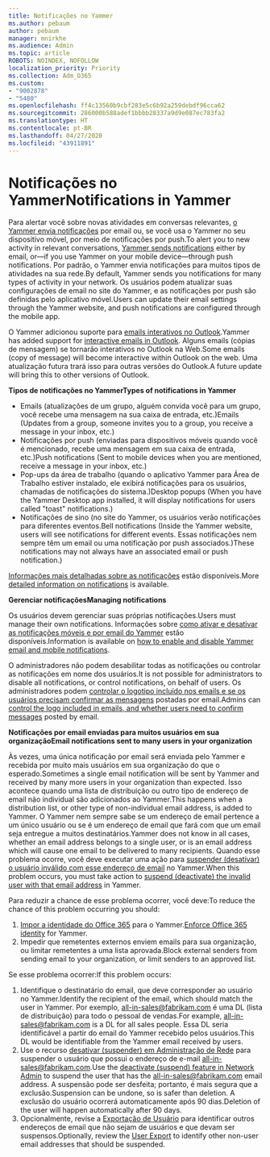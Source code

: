 ```yaml
---
title: Notificações no Yammer
ms.author: pebaum
author: pebaum
manager: mnirkhe
ms.audience: Admin
ms.topic: article
ROBOTS: NOINDEX, NOFOLLOW
localization_priority: Priority
ms.collection: Adm_O365
ms.custom:
- "9002878"
- "5480"
ms.openlocfilehash: ff4c13560b9cbf283e5c6b92a259debdf96cca62
ms.sourcegitcommit: 286000b588adef1bbbb28337a9d9e087ec783fa2
ms.translationtype: HT
ms.contentlocale: pt-BR
ms.lasthandoff: 04/27/2020
ms.locfileid: "43911891"
---
```

# <a name="notifications-in-yammer"></a><span data-ttu-id="a8dd3-102">Notificações no Yammer</span><span class="sxs-lookup"><span data-stu-id="a8dd3-102">Notifications in Yammer</span></span>

<span data-ttu-id="a8dd3-103">Para alertar você sobre novas atividades em conversas relevantes, [o Yammer envia notificações](https://support.microsoft.com/en-gb/office/enable-or-disable-yammer-email-and-phone-notifications-93e530e0-189f-4768-8f28-7683d48cc996) por email ou, se você usa o Yammer no seu dispositivo móvel, por meio de notificações por push.</span><span class="sxs-lookup"><span data-stu-id="a8dd3-103">To alert you to new activity in relevant conversations, [Yammer sends notifications](https://support.microsoft.com/en-gb/office/enable-or-disable-yammer-email-and-phone-notifications-93e530e0-189f-4768-8f28-7683d48cc996) either by email, or—if you use Yammer on your mobile device—through push notifications.</span></span> <span data-ttu-id="a8dd3-104">Por padrão, o Yammer envia notificações para muitos tipos de atividades na sua rede.</span><span class="sxs-lookup"><span data-stu-id="a8dd3-104">By default, Yammer sends you notifications for many types of activity in your network.</span></span> <span data-ttu-id="a8dd3-105">Os usuários podem atualizar suas configurações de email no site do Yammer, e as notificações por push são definidas pelo aplicativo móvel.</span><span class="sxs-lookup"><span data-stu-id="a8dd3-105">Users can update their email settings through the Yammer website, and push notifications are configured through the mobile app.</span></span> 

<span data-ttu-id="a8dd3-106">O Yammer adicionou suporte para [emails interativos no Outlook](https://techcommunity.microsoft.com/t5/outlook-blog/interactive-yammer-emails-in-outlook-on-the-web-are-here/ba-p/1209420).</span><span class="sxs-lookup"><span data-stu-id="a8dd3-106">Yammer has added support for [interactive emails in Outlook](https://techcommunity.microsoft.com/t5/outlook-blog/interactive-yammer-emails-in-outlook-on-the-web-are-here/ba-p/1209420).</span></span> <span data-ttu-id="a8dd3-107">Alguns emails (cópias de mensagem) se tornarão interativos no Outlook na Web.</span><span class="sxs-lookup"><span data-stu-id="a8dd3-107">Some emails (copy of message) will become interactive within Outlook on the web.</span></span> <span data-ttu-id="a8dd3-108">Uma atualização futura trará isso para outras versões do Outlook.</span><span class="sxs-lookup"><span data-stu-id="a8dd3-108">A future update will bring this to other versions of Outlook.</span></span>

<span data-ttu-id="a8dd3-109">**Tipos de notificações no Yammer**</span><span class="sxs-lookup"><span data-stu-id="a8dd3-109">**Types of notifications in Yammer**</span></span>

- <span data-ttu-id="a8dd3-110">Emails (atualizações de um grupo, alguém convida você para um grupo, você recebe uma mensagem na sua caixa de entrada, etc.)</span><span class="sxs-lookup"><span data-stu-id="a8dd3-110">Emails (Updates from a group, someone invites you to a group, you receive a message in your inbox, etc.)</span></span>
- <span data-ttu-id="a8dd3-111">Notificações por push (enviadas para dispositivos móveis quando você é mencionado, recebe uma mensagem em sua caixa de entrada, etc.)</span><span class="sxs-lookup"><span data-stu-id="a8dd3-111">Push notifications (Sent to mobile devices when you are mentioned, receive a message in your inbox, etc.)</span></span>
- <span data-ttu-id="a8dd3-112">Pop-ups da área de trabalho (quando o aplicativo Yammer para Área de Trabalho estiver instalado, ele exibirá notificações para os usuários, chamadas de notificações do sistema.)</span><span class="sxs-lookup"><span data-stu-id="a8dd3-112">Desktop popups (When you have the Yammer Desktop app installed, it will display notifications for users called "toast" notifications.)</span></span>
- <span data-ttu-id="a8dd3-113">Notificações de sino (no site do Yammer, os usuários verão notificações para diferentes eventos.</span><span class="sxs-lookup"><span data-stu-id="a8dd3-113">Bell notifications (Inside the Yammer website, users will see notifications for different events.</span></span> <span data-ttu-id="a8dd3-114">Essas notificações nem sempre têm um email ou uma notificação por push associados.)</span><span class="sxs-lookup"><span data-stu-id="a8dd3-114">These notifications may not always have an associated email or push notification.)</span></span>

<span data-ttu-id="a8dd3-115">[Informações mais detalhadas sobre as notificações](https://support.microsoft.com/en-gb/office/enable-or-disable-yammer-email-and-phone-notifications-93e530e0-189f-4768-8f28-7683d48cc996) estão disponíveis.</span><span class="sxs-lookup"><span data-stu-id="a8dd3-115">More [detailed information on notifications](https://support.microsoft.com/en-gb/office/enable-or-disable-yammer-email-and-phone-notifications-93e530e0-189f-4768-8f28-7683d48cc996) is available.</span></span>

<span data-ttu-id="a8dd3-116">**Gerenciar notificações**</span><span class="sxs-lookup"><span data-stu-id="a8dd3-116">**Managing notifications**</span></span>

<span data-ttu-id="a8dd3-117">Os usuários devem gerenciar suas próprias notificações.</span><span class="sxs-lookup"><span data-stu-id="a8dd3-117">Users must manage their own notifications.</span></span> <span data-ttu-id="a8dd3-118">Informações sobre [como ativar e desativar as notificações móveis e por email do Yammer](https://support.microsoft.com/en-gb/office/enable-or-disable-yammer-email-and-phone-notifications-93e530e0-189f-4768-8f28-7683d48cc996) estão disponíveis.</span><span class="sxs-lookup"><span data-stu-id="a8dd3-118">Information is available on [how to enable and disable Yammer email and mobile notifications](https://support.microsoft.com/en-gb/office/enable-or-disable-yammer-email-and-phone-notifications-93e530e0-189f-4768-8f28-7683d48cc996).</span></span> 

<span data-ttu-id="a8dd3-119">O administradores não podem desabilitar todas as notificações ou controlar as notificações em nome dos usuários.</span><span class="sxs-lookup"><span data-stu-id="a8dd3-119">It is not possible for administrators to disable all notifications, or control notifications, on behalf of users.</span></span> <span data-ttu-id="a8dd3-120">Os administradores podem [controlar o logotipo incluído nos emails e se os usuários precisam confirmar as mensagens](https://docs.microsoft.com/yammer/configure-your-yammer-network/configure-email-and-yammer) postadas por email.</span><span class="sxs-lookup"><span data-stu-id="a8dd3-120">Admins can [control the logo included in emails, and whether users need to confirm messages](https://docs.microsoft.com/yammer/configure-your-yammer-network/configure-email-and-yammer) posted by email.</span></span>

<span data-ttu-id="a8dd3-121">**Notificações por email enviadas para muitos usuários em sua organização**</span><span class="sxs-lookup"><span data-stu-id="a8dd3-121">**Email notifications sent to many users in your organization**</span></span>

<span data-ttu-id="a8dd3-122">Às vezes, uma única notificação por email será enviada pelo Yammer e recebida por muito mais usuários em sua organização do que o esperado.</span><span class="sxs-lookup"><span data-stu-id="a8dd3-122">Sometimes a single email notification will be sent by Yammer and received by many more users in your organization than expected.</span></span> <span data-ttu-id="a8dd3-123">Isso acontece quando uma lista de distribuição ou outro tipo de endereço de email não individual são adicionados ao Yammer.</span><span class="sxs-lookup"><span data-stu-id="a8dd3-123">This happens when a distribution list, or other type of non-individual email address, is added to Yammer.</span></span> <span data-ttu-id="a8dd3-124">O Yammer nem sempre sabe se um endereço de email pertence a um único usuário ou se é um endereço de email que fará com que um email seja entregue a muitos destinatários.</span><span class="sxs-lookup"><span data-stu-id="a8dd3-124">Yammer does not know in all cases, whether an email address belongs to a single user, or is an email address which will cause one email to be delivered to many recipients.</span></span> <span data-ttu-id="a8dd3-125">Quando esse problema ocorre, você deve executar uma ação para [suspender (desativar) o usuário inválido com esse endereço de email](https://docs.microsoft.com/yammer/manage-yammer-users/add-block-or-remove-users#remove-users) no Yammer.</span><span class="sxs-lookup"><span data-stu-id="a8dd3-125">When this problem occurs, you must take action to [suspend (deactivate) the invalid user with that email address](https://docs.microsoft.com/yammer/manage-yammer-users/add-block-or-remove-users#remove-users) in Yammer.</span></span> 

<span data-ttu-id="a8dd3-126">Para reduzir a chance de esse problema ocorrer, você deve:</span><span class="sxs-lookup"><span data-stu-id="a8dd3-126">To reduce the chance of this problem occurring you should:</span></span>

1. <span data-ttu-id="a8dd3-127">[Impor a identidade do Office 365](https://docs.microsoft.com/yammer/configure-your-yammer-network/enforce-office-365-identity) para o Yammer.</span><span class="sxs-lookup"><span data-stu-id="a8dd3-127">[Enforce Office 365 identity](https://docs.microsoft.com/yammer/configure-your-yammer-network/enforce-office-365-identity) for Yammer.</span></span>
2. <span data-ttu-id="a8dd3-128">Impedir que remetentes externos enviem emails para sua organização, ou limitar remetentes a uma lista aprovada.</span><span class="sxs-lookup"><span data-stu-id="a8dd3-128">Block external senders from sending email to your organization, or limit senders to an approved list.</span></span>

<span data-ttu-id="a8dd3-129">Se esse problema ocorrer:</span><span class="sxs-lookup"><span data-stu-id="a8dd3-129">If this problem occurs:</span></span>

1. <span data-ttu-id="a8dd3-130">Identifique o destinatário do email, que deve corresponder ao usuário no Yammer.</span><span class="sxs-lookup"><span data-stu-id="a8dd3-130">Identify the recipient of the email, which should match the user in Yammer.</span></span> <span data-ttu-id="a8dd3-131">Por exemplo, all-in-sales@fabrikam.com é uma DL (lista de distribuição) para todo o pessoal de vendas.</span><span class="sxs-lookup"><span data-stu-id="a8dd3-131">For example, all-in-sales@fabrikam.com is a DL for all sales people.</span></span> <span data-ttu-id="a8dd3-132">Essa DL seria identificável a partir do email do Yammer recebido pelos usuários.</span><span class="sxs-lookup"><span data-stu-id="a8dd3-132">This DL would be identifiable from the Yammer email received by users.</span></span>
2. <span data-ttu-id="a8dd3-133">Use o recurso [desativar (suspender) em Administração de Rede](https://docs.microsoft.com/yammer/manage-yammer-users/add-block-or-remove-users#remove-users) para suspender o usuário que possui o endereço de e-mail all-in-sales@fabrikam.com.</span><span class="sxs-lookup"><span data-stu-id="a8dd3-133">Use the [deactivate (suspend) feature in Network Admin](https://docs.microsoft.com/yammer/manage-yammer-users/add-block-or-remove-users#remove-users) to suspend the user that has the all-in-sales@fabrikam.com email address.</span></span> <span data-ttu-id="a8dd3-134">A suspensão pode ser desfeita; portanto, é mais segura que a exclusão.</span><span class="sxs-lookup"><span data-stu-id="a8dd3-134">Suspension can be undone, so is safer than deletion.</span></span> <span data-ttu-id="a8dd3-135">A exclusão do usuário ocorrerá automaticamente após 90 dias.</span><span class="sxs-lookup"><span data-stu-id="a8dd3-135">Deletion of the user will happen automatically after 90 days.</span></span>
3. <span data-ttu-id="a8dd3-136">Opcionalmente, revise a [Exportação de Usuário](https://docs.microsoft.com/yammer/manage-security-and-compliance/export-yammer-enterprise-data#ExportUsers) para identificar outros endereços de email que não sejam de usuários e que devam ser suspensos.</span><span class="sxs-lookup"><span data-stu-id="a8dd3-136">Optionally, review the [User Export](https://docs.microsoft.com/yammer/manage-security-and-compliance/export-yammer-enterprise-data#ExportUsers) to identify other non-user email addresses that should be suspended.</span></span>
